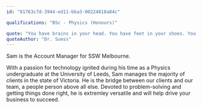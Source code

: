 ```yaml
---
id: "81763c7d-3944-ed11-bba3-00224818a84c"

qualifications: "BSc - Physics (Honours)"

quote: "You have brains in your head. You have feet in your shoes. You can steer yourself any direction you choose."
quoteAuthor: "Dr. Suess"
---
```


[Editing your profile]: https://github.com/SSWConsulting/People/wiki/3.-Editing-your-profile

Sam is the Account Manager for SSW Melbourne.

With a passion for technology ignited during his time as a Physics undergraduate at the University of Leeds, Sam manages the majority of clients in the state of Victoria. He is the bridge between our clients and our team, a people person above all else. Devoted to problem-solving and getting things done right, he is extremley versatile and will help drive your business to succeed.
